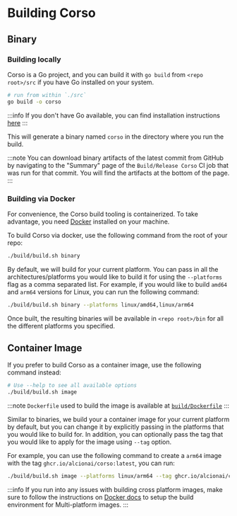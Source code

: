 # Building Corso

## Binary

### Building locally

Corso is a Go project, and you can build it with `go build` from `<repo root>/src`
if you have Go installed on your system.

```bash
# run from within `./src`
go build -o corso 
```

:::info
If you don't have Go available, you can find installation instructions [here](https://go.dev/doc/install)
:::

This will generate a binary named `corso` in the directory where you run the build.

:::note
You can download binary artifacts of the latest commit from GitHub by
navigating to the "Summary" page of the `Build/Release Corso` CI job
that was run for that commit.
You will find the artifacts at the bottom of the page.
:::

### Building via Docker

For convenience, the Corso build tooling is containerized. To take advantage, you need
[Docker](https://www.docker.com/) installed on your machine.

To build Corso via docker, use the following command from the root of your repo:

```bash
./build/build.sh binary
```

By default, we will build for your current platform. You can pass in
all the architectures/platforms you would like to build it for using
the `--platforms` flag as a comma separated list. For example, if you
would like to build `amd64` and `arm64` versions for Linux, you can
run the following command:

```bash
./build/build.sh binary --platforms linux/amd64,linux/arm64
```

Once built, the resulting binaries will be available in `<repo root>/bin` for all the different platforms you specified.

## Container Image

If you prefer to build Corso as a container image, use the following command instead:

```bash
# Use --help to see all available options
./build/build.sh image
```

:::note
`Dockerfile` used to build the image is available at [`build/Dockerfile`](https://github.com/alcionai/corso/blob/main/build/Dockerfile)
:::

Similar to binaries, we build your a container image for your current
platform by default, but you can change it by explicitly passing in
the platforms that you would like to build for.
In addition, you can optionally pass the tag that you would like to
apply for the image using `--tag` option.

For example, you can use the following command to create a `arm64`
image with the tag `ghcr.io/alcionai/corso:latest`, you can run:

```bash
./build/build.sh image --platforms linux/arm64 --tag ghcr.io/alcionai/corso:latest
```

:::info
If you run into any issues with building cross platform images, make
sure to follow the instructions on [Docker
docs](https://docs.docker.com/build/building/multi-platform/) to setup
the build environment for Multi-platform images.
:::
